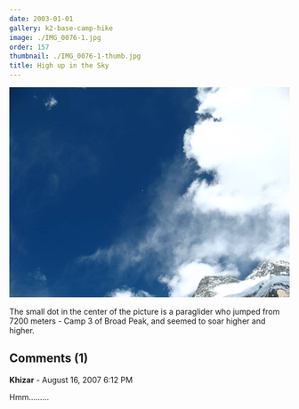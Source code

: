 ```yaml
---
date: 2003-01-01
gallery: k2-base-camp-hike
image: ./IMG_0076-1.jpg
order: 157
thumbnail: ./IMG_0076-1-thumb.jpg
title: High up in the Sky
---
```


![High up in the Sky](./IMG_0076-1.jpg)

The small dot in the center of the picture is a paraglider who jumped from 7200 meters - Camp 3 of Broad Peak, and seemed to soar higher and higher.

<div id="comments">

## Comments (1)

<div id="comment">

**Khizar** - August 16, 2007  6:12 PM

Hmm.........

</div>

</div>